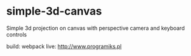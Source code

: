# simple-3d-canvas
Simple 3d projection on canvas with perspective camera and keyboard controls

build: webpack
live: http://www.programiks.pl
